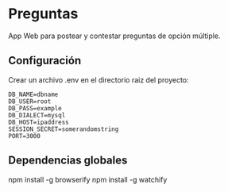 # Preguntas

App Web para postear y contestar preguntas de opción múltiple.

## Configuración

Crear un archivo .env en el directorio raiz del proyecto:

```dosini
DB_NAME=dbname
DB_USER=root
DB_PASS=example
DB_DIALECT=mysql
DB_HOST=ipaddress
SESSION_SECRET=somerandomstring
PORT=3000
```

## Dependencias globales
npm install -g browserify
npm install -g watchify

